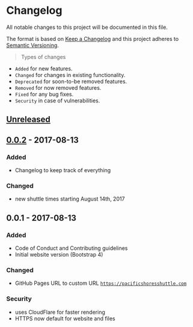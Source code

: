 # Changelog

All notable changes to this project will be documented in this file.

The format is based on [Keep a Changelog](http://keepachangelog.com) and this project adheres to [Semantic Versioning](http://semver.org).

> Types of changes

- `Added` for new features.
- `Changed` for changes in existing functionality.
- `Deprecated` for soon-to-be removed features.
- `Removed` for now removed features.
- `Fixed` for any bug fixes.
- `Security` in case of vulnerabilities.

## [Unreleased](https://github.com/fvcproductions/pacific-shores-shuttle/compare/v1.0.0...HEAD)

## [0.0.2](https://github.com/fvcproductions/pacific-shores-shuttle/compare/v0.0.1...v0.0.2) - 2017-08-13

### Added

- Changelog to keep track of everything

### Changed

- new shuttle times starting August 14th, 2017

## 0.0.1 - 2017-08-13

### Added

- Code of Conduct and Contributing guidelines
- Initial website version (Bootstrap 4)

### Changed

- GitHub Pages URL to custom URL [`https://pacificshoresshuttle.com`](https://pacificshoresshuttle.com)

### Security

- uses CloudFlare for faster rendering
- HTTPS now default for website and files